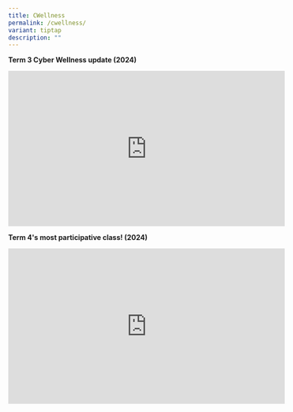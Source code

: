 ```yaml
---
title: CWellness
permalink: /cwellness/
variant: tiptap
description: ""
---
```

<p><strong>Term 3 Cyber Wellness update (2024)</strong>
</p>
<div class="iframe-wrapper">
<iframe height="315" width="560" allowfullscreen="true" frameborder="0" src="https://www.youtube.com/embed/DOSyHnIe56k?si=6objHEc2o8bkEe0y"></iframe>
</div>
<p></p>
<p><strong>Term 4's most participative class!  (2024)</strong>
</p>
<div class="iframe-wrapper">
<iframe height="315" width="560" allowfullscreen="true" frameborder="0" src="https://www.youtube.com/embed/VzJerb1WI24"></iframe>
</div>
<p></p>